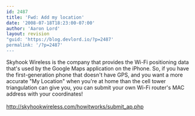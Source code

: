 ```yaml
---
id: 2487
title: 'Fwd: Add my location'
date: '2008-07-18T18:23:00-07:00'
author: 'Aaron Lord'
layout: revision
"guid: 'https://blog.devlord.io/?p=2487'
permalink: '/?p=2487'
---
```


<div>Skyhook Wireless is the company that provides the Wi-Fi positioning data that's used by the Google Maps application on the iPhone. So, if you have the first-generation phone that doesn't have GPS, and you want a more accurate "My Location" when you're at home than the cell tower triangulation can give you, you can submit your own Wi-Fi router's MAC address with your coordinates! </div><div><br /></div><div><span class="Apple-style-span"><a href="http://skyhookwireless.com/howitworks/submit_ap.php">http://skyhookwireless.com/howitworks/submit_ap.php</a></span></div><div class="blogger-post-footer"></div>